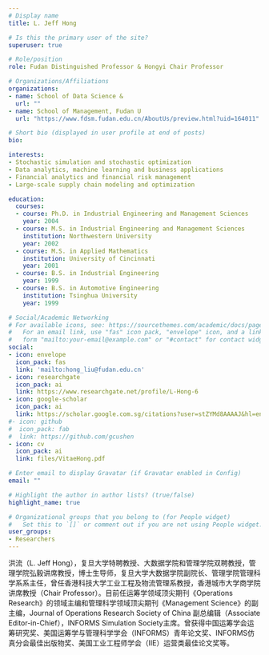 ```yaml
---
# Display name
title: L. Jeff Hong

# Is this the primary user of the site?
superuser: true

# Role/position
role: Fudan Distinguished Professor & Hongyi Chair Professor

# Organizations/Affiliations
organizations:
- name: School of Data Science &
  url: ""
- name: School of Management, Fudan U
  url: "https://www.fdsm.fudan.edu.cn/AboutUs/preview.html?uid=164011"

# Short bio (displayed in user profile at end of posts)
bio:

interests:
- Stochastic simulation and stochastic optimization
- Data analytics, machine learning and business applications
- Financial analytics and financial risk management
- Large-scale supply chain modeling and optimization

education:
  courses:
  - course: Ph.D. in Industrial Engineering and Management Sciences
    year: 2004
  - course: M.S. in Industrial Engineering and Management Sciences
    institution: Northwestern University
    year: 2002
  - course: M.S. in Applied Mathematics
    institution: University of Cincinnati
    year: 2001
  - course: B.S. in Industrial Engineering
    year: 1999
  - course: B.S. in Automotive Engineering
    institution: Tsinghua University
    year: 1999

# Social/Academic Networking
# For available icons, see: https://sourcethemes.com/academic/docs/page-builder/#icons
#   For an email link, use "fas" icon pack, "envelope" icon, and a link in the
#   form "mailto:your-email@example.com" or "#contact" for contact widget.
social:
- icon: envelope
  icon_pack: fas
  link: 'mailto:hong_liu@fudan.edu.cn'
- icon: researchgate
  icon_pack: ai
  link: https://www.researchgate.net/profile/L-Hong-6
- icon: google-scholar
  icon_pack: ai
  link: https://scholar.google.com.sg/citations?user=stZYMd8AAAAJ&hl=en
#- icon: github
#  icon_pack: fab
#  link: https://github.com/gcushen
- icon: cv
  icon_pack: ai
  link: files/VitaeHong.pdf

# Enter email to display Gravatar (if Gravatar enabled in Config)
email: ""

# Highlight the author in author lists? (true/false)
highlight_name: true

# Organizational groups that you belong to (for People widget)
#   Set this to `[]` or comment out if you are not using People widget.
user_groups:
- Researchers
---
```


洪流（L. Jeff Hong），复旦大学特聘教授、大数据学院和管理学院双聘教授，管理学院弘毅讲席教授，博士生导师，复旦大学大数据学院副院长、管理学院管理科学系系主任，曾任香港科技大学工业工程及物流管理系教授，香港城市大学商学院讲席教授（Chair Professor）。目前任运筹学领域顶尖期刊《Operations Research》的领域主编和管理科学领域顶尖期刊《Management Science》的副主编，Journal of Operations Research Society of China 副总编辑（Associate Editor-in-Chief），INFORMS  Simulation Society主席。曾获得中国运筹学会运筹研究奖、美国运筹学与管理科学学会（INFORMS）青年论文奖、INFORMS仿真分会最佳出版物奖、美国工业工程师学会（IIE）运营类最佳论文奖等。
